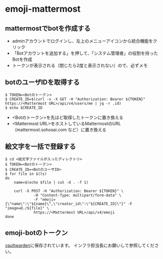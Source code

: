 # emoji-mattermost

## mattermostでbotを作成する
- adminアカウントでログインし、左上のメニューアイコンから統合機能をクリック
- 「Botアカウントを追加する」を押して、「システム管理者」の役割を持ったBotを作成
- トークンが表示される（閉じたら2度と表示されない）ので、必ずメモ

## botのユーザIDを取得する
```
$ TOKEN=<Botのトークン>
$ CREATE_ID=$(curl -s -X GET -H "Authorization: Bearer ${TOKEN}" https://<Mattermost URL>/api/v4/users/me | jq -r .id)
$ echo $CREATE_ID
```
- <Botのトークン>を先ほど取得したトークンに置き換える
- \<Mattermost URL>をホストしているMattermostのURL（mattermost.sohosai.com など）に置き換える

## 絵文字を一括で登録する
```
$ cd <絵文字ファイルが入ったディレクトリ>
$ TOKEN=<Botのトークン>
$ CREATE_ID=<BotのユーザID>
$ for file in $(ls)
do
    name=$(echo $file | cut -d . -f 1)

    curl -X POST -H "Authorization: Bearer ${TOKEN}" \
             -H "Content-Type: multipart/form-data" \
             -F "emoji={\"name\":\"${name}\",\"creator_id\":\"${CREATE_ID}\"}" -F "image=@./${file}" \
             https://<Mattermost URL>/api/v4/emoji
done
```

## emoji-botのトークン
[vaultwarden](https://vaultwarden.sohosai.com)に保存されています。
インフラ担当長にお願いして参照してください。